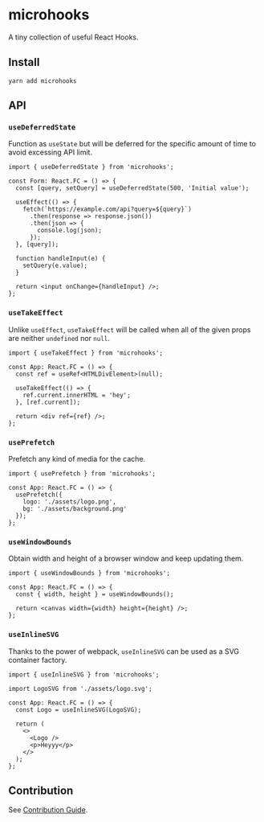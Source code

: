 # microhooks

A tiny collection of useful React Hooks.

## Install

```
yarn add microhooks
```

## API

### `useDeferredState`

Function as `useState` but will be deferred for the specific amount of time to avoid excessing API limit.

```tsx
import { useDeferredState } from 'microhooks';

const Form: React.FC = () => {
  const [query, setQuery] = useDeferredState(500, 'Initial value');

  useEffect(() => {
    fetch(`https://example.com/api?query=${query}`)
      .then(response => response.json())
      .then(json => {
        console.log(json);
      });
  }, [query]);

  function handleInput(e) {
    setQuery(e.value);
  }

  return <input onChange={handleInput} />;
};
```

### `useTakeEffect`

Unlike `useEffect`, `useTakeEffect` will be called when all of the given props are neither `undefined` nor `null`.

```tsx
import { useTakeEffect } from 'microhooks';

const App: React.FC = () => {
  const ref = useRef<HTMLDivElement>(null);

  useTakeEffect(() => {
    ref.current.innerHTML = 'hey';
  }, [ref.current]);

  return <div ref={ref} />;
};
```

### `usePrefetch`

Prefetch any kind of media for the cache.

```tsx
import { usePrefetch } from 'microhooks';

const App: React.FC = () => {
  usePrefetch({
    logo: './assets/logo.png',
    bg: './assets/background.png'
  });
};
```

### `useWindowBounds`

Obtain width and height of a browser window and keep updating them.

```tsx
import { useWindowBounds } from 'microhooks';

const App: React.FC = () => {
  const { width, height } = useWindowBounds();

  return <canvas width={width} height={height} />;
};
```

### `useInlineSVG`

Thanks to the power of webpack, `useInlineSVG` can be used as a SVG container factory.

```tsx
import { useInlineSVG } from 'microhooks';

import LogoSVG from './assets/logo.svg';

const App: React.FC = () => {
  const Logo = useInlineSVG(LogoSVG);

  return (
    <>
      <Logo />
      <p>Heyyy</p>
    </>
  );
};
```

## Contribution

See [Contribution Guide](./CONTRIBUTING.md).
